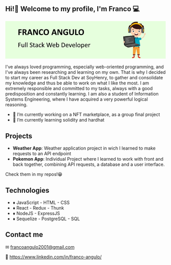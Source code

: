 
## Hi!👋 Welcome to my profile, I'm Franco 💻

<img src="github-banner.jpg" alt="programmer cartoon" />

I've always loved programming, especially web-oriented programming, and I've always been researching and learning on my own. That is why I decided to start my career as Full Stack Dev at SoyHenry, to gather and consolidate my knowledge and thus be able to work on what I like the most.
I am extremely responsible and committed to my tasks, always with a good predisposition and constantly learning. I am also a student of Information Systems Engineering, where I have acquired a very powerful logical reasoning.

- 🔭 I’m currently working on a NFT marketplace, as a group final project 
- 🌱 I’m currently learning solidity and hardhat

## Projects

- **Weather App**: Weather application project in wich I learned to make requests to an API endpoint
- **Pokemon App**: Individual Project where I learned to work with front and back together, combining API requests, a database and a user interface.

Check them in my repos!😁


## Technologies

- ♦ JavaScript - HTML - CSS
- ♦ React - Redux - Thunk
- ♦ NodeJS - ExpressJS
- ♦ Sequelize - PostgreSQL - SQL

## Contact me

✉ francoangulo2001@gmail.com

👔 https://www.linkedin.com/in/franco-angulo/

<!--
**francoa7/francoa7** is a ✨ _special_ ✨ repository because its `README.md` (this file) appears on your GitHub profile.

Here are some ideas to get you started:


- 👯 I’m looking to collaborate on ...
- 🤔 I’m looking for help with ...
- 💬 Ask me about ...
- 📫 How to reach me: ...
- 😄 Pronouns: ...
- ⚡ Fun fact: ...
-->
